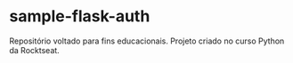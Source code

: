 # sample-flask-auth

Repositório voltado para fins educacionais. Projeto criado no curso Python da Rocktseat.